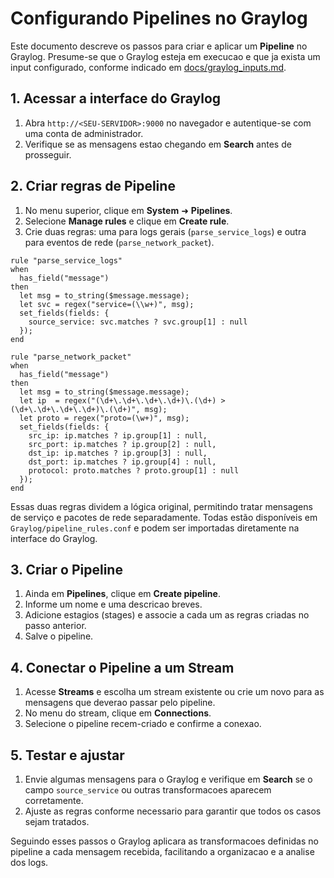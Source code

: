 # Configurando Pipelines no Graylog

Este documento descreve os passos para criar e aplicar um **Pipeline** no Graylog. Presume-se que o Graylog esteja em execucao e que ja exista um input configurado, conforme indicado em [docs/graylog_inputs.md](graylog_inputs.md).

## 1. Acessar a interface do Graylog

1. Abra `http://<SEU-SERVIDOR>:9000` no navegador e autentique-se com uma conta de administrador.
2. Verifique se as mensagens estao chegando em **Search** antes de prosseguir.

## 2. Criar regras de Pipeline

1. No menu superior, clique em **System** ➜ **Pipelines**.
2. Selecione **Manage rules** e clique em **Create rule**.
3. Crie duas regras: uma para logs gerais (`parse_service_logs`) e outra para eventos de rede (`parse_network_packet`).

```pseudocode
rule "parse_service_logs"
when
  has_field("message")
then
  let msg = to_string($message.message);
  let svc = regex("service=(\\w+)", msg);
  set_fields(fields: {
    source_service: svc.matches ? svc.group[1] : null
  });
end

rule "parse_network_packet"
when
  has_field("message")
then
  let msg = to_string($message.message);
  let ip  = regex("(\d+\.\d+\.\d+\.\d+)\.(\d+) > (\d+\.\d+\.\d+\.\d+)\.(\d+)", msg);
  let proto = regex("proto=(\w+)", msg);
  set_fields(fields: {
    src_ip: ip.matches ? ip.group[1] : null,
    src_port: ip.matches ? ip.group[2] : null,
    dst_ip: ip.matches ? ip.group[3] : null,
    dst_port: ip.matches ? ip.group[4] : null,
    protocol: proto.matches ? proto.group[1] : null
  });
end
```

Essas duas regras dividem a lógica original, permitindo tratar mensagens de serviço e pacotes de rede separadamente. Todas estão disponíveis em `Graylog/pipeline_rules.conf` e podem ser importadas diretamente na interface do Graylog.

## 3. Criar o Pipeline

1. Ainda em **Pipelines**, clique em **Create pipeline**.
2. Informe um nome e uma descricao breves.
3. Adicione estagios (stages) e associe a cada um as regras criadas no passo anterior.
4. Salve o pipeline.

## 4. Conectar o Pipeline a um Stream

1. Acesse **Streams** e escolha um stream existente ou crie um novo para as mensagens que deverao passar pelo pipeline.
2. No menu do stream, clique em **Connections**.
3. Selecione o pipeline recem-criado e confirme a conexao.

## 5. Testar e ajustar

1. Envie algumas mensagens para o Graylog e verifique em **Search** se o campo `source_service` ou outras transformacoes aparecem corretamente.
2. Ajuste as regras conforme necessario para garantir que todos os casos sejam tratados.

Seguindo esses passos o Graylog aplicara as transformacoes definidas no pipeline a cada mensagem recebida, facilitando a organizacao e a analise dos logs.
